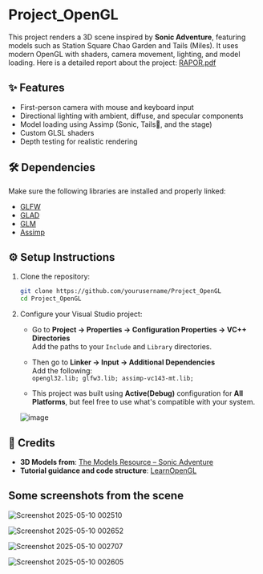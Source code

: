 # Project_OpenGL

This project renders a 3D scene inspired by **Sonic Adventure**, featuring models such as Station Square Chao Garden and Tails (Miles). It uses modern OpenGL with shaders, camera movement, lighting, and model loading.
Here is a detailed report about the project: [RAPOR.pdf](https://github.com/user-attachments/files/20131026/RAPOR.pdf)

## ✨ Features

- First-person camera with mouse and keyboard input  
- Directional lighting with ambient, diffuse, and specular components  
- Model loading using Assimp (Sonic, Tails🦊, and the stage)  
- Custom GLSL shaders  
- Depth testing for realistic rendering

## 🛠️ Dependencies

Make sure the following libraries are installed and properly linked:

- [GLFW](https://www.glfw.org/)  
- [GLAD](https://glad.dav1d.de/)  
- [GLM](https://github.com/g-truc/glm)  
- [Assimp](https://github.com/assimp/assimp)

## ⚙️ Setup Instructions

1. Clone the repository:

   ```bash
   git clone https://github.com/yourusername/Project_OpenGL
   cd Project_OpenGL
   ```

2. Configure your Visual Studio project:

   - Go to **Project → Properties → Configuration Properties → VC++ Directories**  
     Add the paths to your `Include` and `Library` directories.

   - Then go to **Linker → Input → Additional Dependencies**  
     Add the following:  
     `opengl32.lib; glfw3.lib; assimp-vc143-mt.lib;`

   - This project was built using **Active(Debug)** configuration for **All Platforms**, but feel free to use what's compatible with your system.

   ![image](https://github.com/user-attachments/assets/97a9f7d0-d2ce-4066-a57c-0608d03fe5fd)

## 🙌 Credits

- **3D Models from**: [The Models Resource – Sonic Adventure](https://www.models-resource.com/dreamcast/sonicadventure/)  
- **Tutorial guidance and code structure**: [LearnOpenGL](https://learnopengl.com/)


## Some screenshots from the scene

![Screenshot 2025-05-10 002510](https://github.com/user-attachments/assets/b07cb43e-7abd-4196-83d0-936561d80524)


![Screenshot 2025-05-10 002652](https://github.com/user-attachments/assets/35aaa64b-0896-4e29-aee7-5c9b8d48bdcb)


![Screenshot 2025-05-10 002707](https://github.com/user-attachments/assets/ee8c4943-1c5e-4cf2-bd5d-af6a5a50e617)


![Screenshot 2025-05-10 002605](https://github.com/user-attachments/assets/26e40c98-5fe9-4d9d-b6c5-8ebc2bf7f57f)
